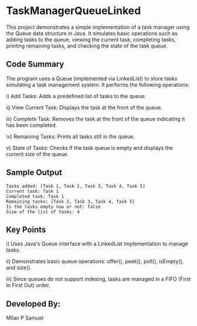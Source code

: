 # TaskManagerQueueLinked

This project demonstrates a simple implementation of a task manager using the Queue data structure in Java. It simulates basic operations such as adding tasks to the queue, viewing the current task, completing tasks, printing remaining tasks, and checking the state of the task queue.

## Code Summary

The program uses a Queue<String> (implemented via LinkedList) to store tasks simulating a task management system. It performs the following operations:

i) Add Tasks: Adds a predefined list of tasks to the queue.

ii) View Current Task: Displays the task at the front of the queue.

iii) Complete Task: Removes the task at the front of the queue indicating it has been completed.

iv) Remaining Tasks: Prints all tasks still in the queue.

v) State of Tasks: Checks if the task queue is empty and displays the current size of the queue.

## Sample Output

```
Tasks added: [Task 1, Task 2, Task 3, Task 4, Task 5]
Current task: Task 1
Completed task: Task 1
Remaining tasks: [Task 2, Task 3, Task 4, Task 5]
Is the tasks empty now or not: false
Size of the list of tasks: 4
```

## Key Points

i) Uses Java's Queue interface with a LinkedList implementation to manage tasks.

ii) Demonstrates basic queue operations: offer(), peek(), poll(), isEmpty(), and size().

iii) Since queues do not support indexing, tasks are managed in a FIFO (First In First Out) order.

## Developed By: 

Milan P Samuel
